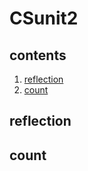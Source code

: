# CSunit2

contents
-----
1. [reflection](#reflection)
1. [count](#count)
  
  
  
reflection
-----


count
-----
